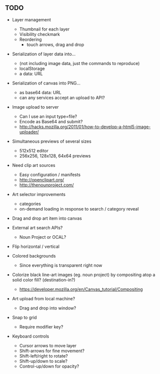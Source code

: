 TODO
----

* Layer management
    * Thumbnail for each layer
    * Visibility checkmark
    * Reordering
        * touch arrows, drag and drop

* Serialization of layer data into...
    * (not including image data, just the commands to reproduce)
    * localStorage
    * a data: URL

* Serialization of canvas into PNG...
    * as base64 data: URL
    * can any services accept an upload to API?

* Image upload to server
    * Can I use an input type=file?
    * Encode as Base64 and submit?
    * http://hacks.mozilla.org/2011/01/how-to-develop-a-html5-image-uploader/

* Simultaneous previews of several sizes
    * 512x512 editor
    * 256x256, 128x128, 64x64 previews

* Need clip art sources
    * Easy configuration / manifests
    * http://openclipart.org/
    * http://thenounproject.com/

* Art selector improvements
    * categories
    * on-demand loading in response to search / category reveal

* Drag and drop art item into canvas

* External art search APIs?
    * Noun Project or OCAL?

* Flip horizontal / vertical

* Colored backgrounds
    * Since everything is transparent right now

* Colorize black line-art images (eg. noun project) by compositing atop a solid
  color fill? (destination-in?)
  * https://developer.mozilla.org/en/Canvas_tutorial/Compositing

* Art upload from local machine? 
    * Drag and drop into window?

* Snap to grid
    * Require modifier key?

* Keyboard controls
    * Cursor arrows to move layer
    * Shift-arrows for fine movement?
    * Shift-left/right to rotate?
    * Shift-up/down to scale?
    * Control-up/down for opacity?
